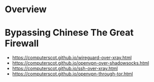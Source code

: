 # Overview

# Bypassing Chinese The Great Firewall

- https://computerscot.github.io/wireguard-over-xray.html
- https://computerscot.github.io/openvpn-over-shadowsocks.html
- https://computerscot.github.io/ssh-over-xray.html
- https://computerscot.github.io/openvpn-through-tor.html
